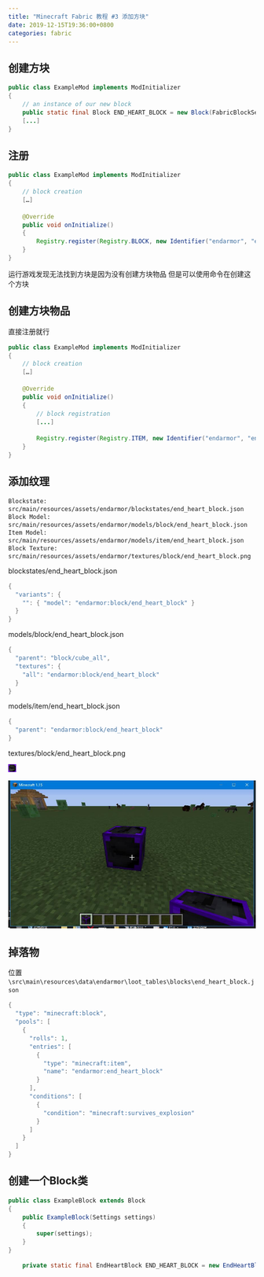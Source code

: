 ```yaml
---
title: "Minecraft Fabric 教程 #3 添加方块"
date: 2019-12-15T19:36:00+0800
categories: fabric
---
```


## 创建方块

```java
public class ExampleMod implements ModInitializer
{
    // an instance of our new block
    public static final Block END_HEART_BLOCK = new Block(FabricBlockSettings.of(Material.METAL).build());
    [...]
}
```

## 注册

```java
public class ExampleMod implements ModInitializer
{
    // block creation
    […]
 
    @Override
    public void onInitialize()
    {
        Registry.register(Registry.BLOCK, new Identifier("endarmor", "end_heart_block"), END_HEART_BLOCK);
    }
}
```

运行游戏发现无法找到方块是因为没有创建方块物品 但是可以使用命令在创建这个方块


## 创建方块物品

直接注册就行

```java
public class ExampleMod implements ModInitializer
{
    // block creation
    […]
 
    @Override
    public void onInitialize()
    {
        // block registration
        [...]
 
        Registry.register(Registry.ITEM, new Identifier("endarmor", "end_heart_block"), new BlockItem(END_HEART_BLOCK, new Item.Settings().itemGroup(ItemGroup.MISC)));
    }
}
```


## 添加纹理

```
Blockstate: src/main/resources/assets/endarmor/blockstates/end_heart_block.json
Block Model: src/main/resources/assets/endarmor/models/block/end_heart_block.json
Item Model: src/main/resources/assets/endarmor/models/item/end_heart_block.json
Block Texture: src/main/resources/assets/endarmor/textures/block/end_heart_block.png
```


blockstates/end_heart_block.json

```java
{
  "variants": {
    "": { "model": "endarmor:block/end_heart_block" }
  }
}
```

models/block/end_heart_block.json

```java
{
  "parent": "block/cube_all",
  "textures": {
    "all": "endarmor:block/end_heart_block"
  }
}
```

models/item/end_heart_block.json

```java
{
  "parent": "endarmor:block/end_heart_block"
}
```

textures/block/end_heart_block.png

![my alternate text](/assets/fabric/end_heart_block.png)

![3 1](/assets/fabric/3-1.jpg)
## 掉落物

位置 `\src\main\resources\data\endarmor\loot_tables\blocks\end_heart_block.json`

```java
{
  "type": "minecraft:block",
  "pools": [
    {
      "rolls": 1,
      "entries": [
        {
          "type": "minecraft:item",
          "name": "endarmor:end_heart_block"
        }
      ],
      "conditions": [
        {
          "condition": "minecraft:survives_explosion"
        }
      ]
    }
  ]
}
```


## 创建一个Block类

```java
public class ExampleBlock extends Block
{
    public ExampleBlock(Settings settings)
    {
        super(settings);
    }
}
```

```java
	private static final EndHeartBlock END_HEART_BLOCK = new EndHeartBlock(FabricBlockSettings.of(Material.METAL).build());
```
